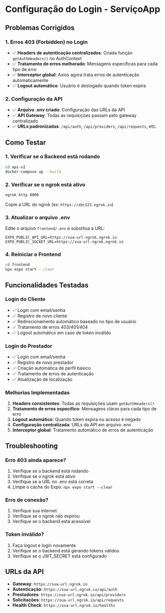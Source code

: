 # Configuração do Login - ServiçoApp

## Problemas Corrigidos

### 1. Erros 403 (Forbidden) no Login
- ✅ **Headers de autenticação centralizados**: Criada função `getAuthHeaders()` no AuthContext
- ✅ **Tratamento de erros melhorado**: Mensagens específicas para cada tipo de erro
- ✅ **Interceptor global**: Axios agora trata erros de autenticação automaticamente
- ✅ **Logout automático**: Usuário é deslogado quando token expira

### 2. Configuração da API
- ✅ **Arquivo .env criado**: Configuração das URLs da API
- ✅ **API Gateway**: Todas as requisições passam pelo gateway centralizado
- ✅ **URLs padronizadas**: `/api/auth`, `/api/providers`, `/api/requests`, etc.

## Como Testar

### 1. Verificar se o Backend está rodando
```bash
cd api-v2
docker-compose up --build
```

### 2. Verificar se o ngrok está ativo
```bash
ngrok http 8000
```
Copie a URL do ngrok (ex: `https://abc123.ngrok.io`)

### 3. Atualizar o arquivo .env
Edite o arquivo `frontend/.env` e substitua a URL:
```env
EXPO_PUBLIC_API_URL=https://sua-url-ngrok.ngrok.io
EXPO_PUBLIC_SOCKET_URL=https://sua-url-ngrok.ngrok.io
```

### 4. Reiniciar o Frontend
```bash
cd frontend
npx expo start --clear
```

## Funcionalidades Testadas

### Login do Cliente
- ✅ Login com email/senha
- ✅ Registro de novo cliente
- ✅ Redirecionamento automático baseado no tipo de usuário
- ✅ Tratamento de erros 403/401/404
- ✅ Logout automático em caso de token inválido

### Login do Prestador
- ✅ Login com email/senha
- ✅ Registro de novo prestador
- ✅ Criação automática de perfil básico
- ✅ Tratamento de erros de autenticação
- ✅ Atualização de localização

### Melhorias Implementadas

1. **Headers consistentes**: Todas as requisições usam `getAuthHeaders()`
2. **Tratamento de erros específico**: Mensagens claras para cada tipo de erro
3. **Logout automático**: Quando token expira ou acesso é negado
4. **Configuração centralizada**: URLs da API em arquivo .env
5. **Interceptor global**: Tratamento automático de erros de autenticação

## Troubleshooting

### Erro 403 ainda aparece?
1. Verifique se o backend está rodando
2. Verifique se o ngrok está ativo
3. Verifique se a URL no .env está correta
4. Limpe o cache do Expo: `npx expo start --clear`

### Erro de conexão?
1. Verifique sua internet
2. Verifique se o ngrok não expirou
3. Verifique se o backend está acessível

### Token inválido?
1. Faça logout e login novamente
2. Verifique se o backend está gerando tokens válidos
3. Verifique se o JWT_SECRET está configurado

## URLs da API

- **Gateway**: `https://sua-url.ngrok.io`
- **Autenticação**: `https://sua-url.ngrok.io/api/auth`
- **Prestadores**: `https://sua-url.ngrok.io/api/providers`
- **Solicitações**: `https://sua-url.ngrok.io/api/requests`
- **Health Check**: `https://sua-url.ngrok.io/healthz`

